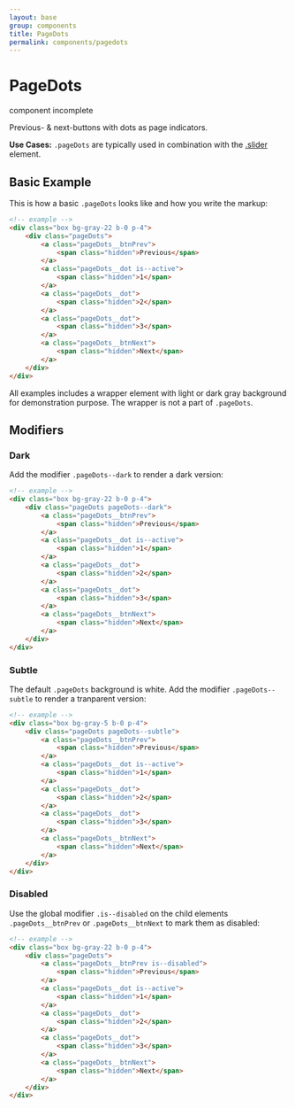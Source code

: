 ```yaml
---
layout: base
group: components
title: PageDots
permalink: components/pagedots
---
```


# PageDots

<div class="m-t-4 m--pos-tr m--m-4 m--m-t-10">
    <span class="badge">component incomplete</span>
</div>

<p class="intro">Previous- & next-buttons with dots as page indicators.</p>

<p class="hint"><b>Use Cases:</b> <code>.pageDots</code> are typically used in combination with the <a href="components/slider.html">.slider</a> element.</p>

## Basic Example

This is how a basic `.pageDots` looks like and how you write the markup:

```html
<!-- example -->
<div class="box bg-gray-22 b-0 p-4">
    <div class="pageDots">
        <a class="pageDots__btnPrev">
            <span class="hidden">Previous</span>
        </a>
        <a class="pageDots__dot is--active">
            <span class="hidden">1</span>
        </a>
        <a class="pageDots__dot">
            <span class="hidden">2</span>
        </a>
        <a class="pageDots__dot">
            <span class="hidden">3</span>
        </a>
        <a class="pageDots__btnNext">
            <span class="hidden">Next</span>
        </a>
    </div>
</div>
```

<p class="hint hint--negative">All examples includes a wrapper element with light or dark gray background for demonstration purpose. The wrapper is not a part of <code>.pageDots</code>.</p>

## Modifiers

### Dark

Add the modifier `.pageDots--dark` to render a dark version:

```html
<!-- example -->
<div class="box bg-gray-22 b-0 p-4">
    <div class="pageDots pageDots--dark">
        <a class="pageDots__btnPrev">
            <span class="hidden">Previous</span>
        </a>
        <a class="pageDots__dot is--active">
            <span class="hidden">1</span>
        </a>
        <a class="pageDots__dot">
            <span class="hidden">2</span>
        </a>
        <a class="pageDots__dot">
            <span class="hidden">3</span>
        </a>
        <a class="pageDots__btnNext">
            <span class="hidden">Next</span>
        </a>
    </div>
</div>
```

### Subtle

The default `.pageDots` background is white. Add the modifier `.pageDots--subtle` to render a tranparent version:

```html
<!-- example -->
<div class="box bg-gray-5 b-0 p-4">
    <div class="pageDots pageDots--subtle">
        <a class="pageDots__btnPrev">
            <span class="hidden">Previous</span>
        </a>
        <a class="pageDots__dot is--active">
            <span class="hidden">1</span>
        </a>
        <a class="pageDots__dot">
            <span class="hidden">2</span>
        </a>
        <a class="pageDots__dot">
            <span class="hidden">3</span>
        </a>
        <a class="pageDots__btnNext">
            <span class="hidden">Next</span>
        </a>
    </div>
</div>
```

### Disabled

Use the global modifier `.is--disabled` on the child elements `.pageDots__btnPrev` or `.pageDots__btnNext` to mark them as disabled:

```html
<!-- example -->
<div class="box bg-gray-22 b-0 p-4">
    <div class="pageDots">
        <a class="pageDots__btnPrev is--disabled">
            <span class="hidden">Previous</span>
        </a>
        <a class="pageDots__dot is--active">
            <span class="hidden">1</span>
        </a>
        <a class="pageDots__dot">
            <span class="hidden">2</span>
        </a>
        <a class="pageDots__dot">
            <span class="hidden">3</span>
        </a>
        <a class="pageDots__btnNext">
            <span class="hidden">Next</span>
        </a>
    </div>
</div>
```